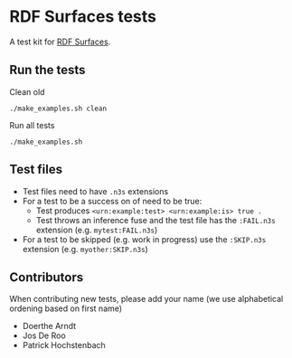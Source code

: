 # RDF Surfaces tests

A test kit for [RDF Surfaces](https://w3c-cg.github.io/rdfsurfaces/).

## Run the tests

Clean old

```
./make_examples.sh clean
```

Run all tests

```
./make_examples.sh
```

## Test files

- Test files need to have `.n3s` extensions
- For a test to be a success on of need to be true:
   - Test produces `<urn:example:test> <urn:example:is> true .`
   - Test throws an inference fuse and the test file has the `:FAIL.n3s` extension (e.g. `mytest:FAIL.n3s`)
- For a test to be skipped (e.g. work in progress) use the `:SKIP.n3s` extension (e.g. `myother:SKIP.n3s`)

## Contributors

When contributing new tests, please add your name (we use alphabetical ordening based on first name)

- Doerthe Arndt
- Jos De Roo
- Patrick Hochstenbach
